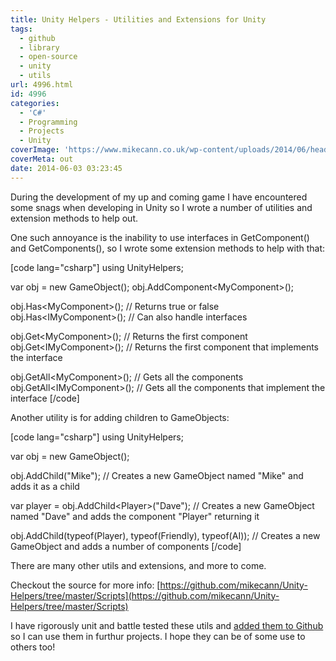 ```yaml
---
title: Unity Helpers - Utilities and Extensions for Unity
tags:
  - github
  - library
  - open-source
  - unity
  - utils
url: 4996.html
id: 4996
categories:
  - 'C#'
  - Programming
  - Projects
  - Unity
coverImage: 'https://www.mikecann.co.uk/wp-content/uploads/2014/06/head.png'
coverMeta: out
date: 2014-06-03 03:23:45
---
```


During the development of my up and coming game I have encountered some snags when developing in Unity so I wrote a number of utilities and extension methods to help out. 

<!-- more -->

One such annoyance is the inability to use interfaces in GetComponent() and GetComponents(), so I wrote some extension methods to help with that:

[code lang="csharp"]
using UnityHelpers;

var obj = new GameObject();
obj.AddComponent&lt;MyComponent&gt;();

obj.Has&lt;MyComponent&gt;(); // Returns true or false
obj.Has&lt;IMyComponent&gt;(); // Can also handle interfaces

obj.Get&lt;MyComponent&gt;(); // Returns the first component
obj.Get&lt;IMyComponent&gt;(); // Returns the first component that implements the interface

obj.GetAll&lt;MyComponent&gt;(); // Gets all the components
obj.GetAll&lt;IMyComponent&gt;(); // Gets all the components that implement the interface
[/code]

Another utility is for adding children to GameObjects:

[code lang="csharp"]
using UnityHelpers;

var obj = new GameObject();

obj.AddChild(&quot;Mike&quot;); // Creates a new GameObject named &quot;Mike&quot; and adds it as a child

var player = obj.AddChild&lt;Player&gt;(&quot;Dave&quot;); // Creates a new GameObject named &quot;Dave&quot; and adds the component &quot;Player&quot; returning it

obj.AddChild(typeof(Player), typeof(Friendly), typeof(AI)); // Creates a new GameObject and adds a number of components
[/code]

There are many other utils and extensions, and more to come.

Checkout the source for more info: [https://github.com/mikecann/Unity-Helpers/tree/master/Scripts](https://github.com/mikecann/Unity-Helpers/tree/master/Scripts)

I have rigorously unit and battle tested these utils and [added them to Github](https://github.com/mikecann/Unity-Helpers) so I can use them in furthur projects. I hope they can be of some use to others too!